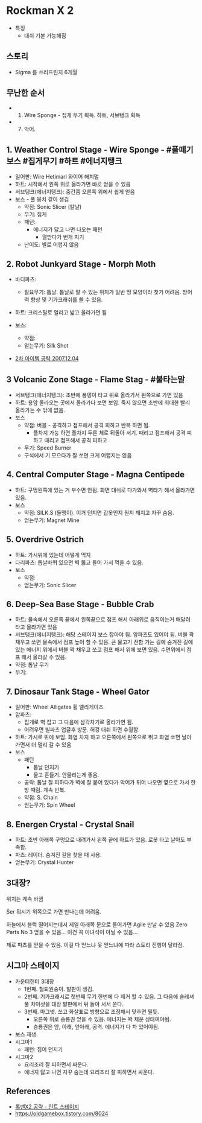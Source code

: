 # Rockman X 2
* 특징
  * 대쉬 기본 가능해짐
  

## 스토리
* Sigma 를 쓰러뜨린지 6개월

## 무난한 순서
* 1. Wire Sponge - 집게 무기 획득. 하트, 서브탱크 획득
* 7. 악어. 



## 1. Weather Control Stage - Wire Sponge - #풀떼기보스 #집게무기 #하트 #에너지탱크
* 일어판: Wire Hetimarl 와이어 해치멀
* 하트: 시작에서 왼쪽 위로 올라가면 바로 얻을 수 있음
* 서브탱크(에너지탱크): 중간쯤 오른쪽 위에서 쉽게 얻음
* 보스 - 풀 뭉치 같이 생김
  * 약점: Sonic Slicer (칼날)
  * 무기: 집게
  * 패턴: 
    * 에너지가 닳고 나면 나오는 패턴
      * 열받다가 번개 치기
  * 난이도: 별로 어렵지 않음

## 2. Robot Junkyard Stage - Morph Moth
* 바디파츠: 
  * 필요무기: 톱날. 톱날로 팔 수 있는 위치가 일반 땅 모양이라 찾기 어려움. 방어력 향상 및 기가크래쉬를 쓸 수 있음.
* 하트: 크리스탈로 얼리고 밟고 올라가면 됨
* 보스:
  * 약점: 
  * 얻는무기: Silk Shot

* [2차 아이템 공략 2007.12.04](https://blog.naver.com/pianndi/10024717031)

## 3 Volcanic Zone Stage - Flame Stag - #불타는말
* 서브탱크(에너지탱크): 초반에 풍뎅이 타고 위로 올라가서 왼쪽으로 가면 있음
* 하트: 용암 올라오는 곳에서 올라가다 보면 보임. 죽지 않으면 초반에 최대한 빨리 올라가는 수 밖에 없음.
* 보스
  * 약점: 버블 - 공격하고 점프해서 공격 피하고 반복 하면 됨.
    * 풀차지 가능 하면 풀차지 두른 체로 뒤돌아 서기. 때리고 점프해서 공격 피하고 때리고 점프해서 공격 피하고
  * 무기: Speed Burner
  * 구석에서 기 모으다가 잘 쏘면 크게 어렵지는 않음

## 4. Central Computer Stage - Magna Centipede
* 하트: 구멍왼쪽에 있는 거 부수면 안됨. 화면 대쉬로 다가와서 벽타기 해서 올라가면 있음.
* 보스
  * 약점: SILK.S (돌맹이). 이거 던지면 갑옷인지 뭔지 깨지고 자꾸 숨음.
  * 얻는무기: Magnet Mine

## 5. Overdrive Ostrich
* 하트: 가시위에 있는데 어떻게 먹지
* 다리파츠: 톱날바퀴 있으면 벽 뚫고 들어 가서 먹을 수 있음.
* 보스
  * 약점: 
  * 얻는무기: Sonic Slicer


## 6. Deep-Sea Base Stage - Bubble Crab
* 하트: 물속에서 오른쪽 끝에서 왼쪽끝으로 점프 해서 아래위로 움직이는거 매달려 타고 올라가면 있음
* 서브탱크(에너지탱크): 해당 스테이지 보스 잡아야 됨. 암파츠도 있어야 됨. 버블 꽉 채우고 쏘면 물속에서 점프 높이 할 수 있음. 큰 물고기 전함 가는 길에 숨겨진 길에 있는 에너지 위에서 버블 꽉 채우고 쏘고 점프 해서 위에 보면 있음. 수면위에서 점프 해서 올라갈 수 있음.
* 약점: 톱날 무기
* 무기: 

## 7. Dinosaur Tank Stage - Wheel Gator
* 일어판: Wheel Alligates 휠 엘리게이츠
* 암파츠:
  * 집게로 벽 잡고 그 다음에 삼각차기로 올라가면 됨.
  * 어려우면 빌파츠 업글후 방문. 허겅 대쉬 하면 수월함
* 하트: 가시로 위에 보임. 화염 차지 하고 오른쪽에서 왼쪽으로 뛰고 화염 쏘면 날아가면서 더 멀리 갈 수 있음 
* 보스
  * 패턴
    * 톱날 던지기
    * 물고 흔들기. 안물리는게 좋음.
  * 공략: 톱날 잘 피하다가 벽에 잘 붙어 있다가 악어가 튀어 나오면 옆으로 가서 한방 때림. 계속 반복.
  * 약점: S. Chain
  * 얻는무기: Spin Wheel

## 8. Energen Crystal - Crystal Snail
* 하트: 초반 아래쪽 구멍으로 내려가서 왼쪽 끝에 하트가 있음. 로봇 타고 날아도 부족함.
* 파츠: 레이더. 숨겨진 길을 찾을 때 사용.
* 얻는무기: Crystal Hunter

## 3대장?
위치는 계속 바뀜

Ser 뭐시기 위쪽으로 가면 만나는데 어려움.

하늘에서 블럭 떨어지는데서 제일 아래쪽 문으로 들어가면 Agile 만날 수 있음
Zero Parts No 3 얻을 수 있음... 이건 꼭 이녀석이 아닐 수 있음...

제로 파츠를 얻을 수 있음.
이걸 다 얻느냐 못 얻느냐에 따라 스토리 진행이 달라짐.

## 시그마 스테이지
* 카운터헌터 3대장
  * 1번째. 철퇴원숭이. 발판이 생김.
  * 2번째. 기가크래시로 첫번째 무기 한번에 다 제거 할 수 있음. 그 다음에 슬레셔 풀 차이샷을 대장 발판에서 뒤 돌아 서서 쏜다.
  * 3번째. 마그넷. 쏘고 화살표로 방향으로 조정해서 맞추면 될듯.
    * 오른쪽 위로 승룡권 얻을 수 있음. 에너지는 꽉 채운 상태여야됨.
    * 승룡권은 앞, 아래, 앞아래, 공격. 에너지가 다 차 있어야됨.
* 보스 재생.
* 시그마1
  * 패턴: 집어 던지기
* 시그마2
  * 요리조리 잘 피하면서 싸운다.
  * 에너지 닳고 나면 자꾸 숨는데 요리조리 잘 피하면서 싸운다.

## References
* [록맨X2 공략 - 인트 스테이지](https://blog.naver.com/pianndi/10024132210)
* https://oldgamebox.tistory.com/8024